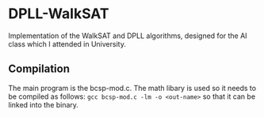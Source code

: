 # DPLL-WalkSAT
Implementation of the WalkSAT and DPLL algorithms, designed for the AI class which I attended in University.

## Compilation
The main program is the bcsp-mod.c. The math libary is used so it needs to be compiled as follows:
`gcc bcsp-mod.c -lm -o <out-name>`
so that it can be linked into the binary.

